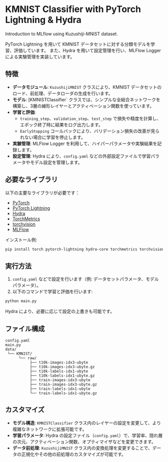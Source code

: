 # KMNIST Classifier with PyTorch Lightning & Hydra
Introduction to MLflow using Kuzushiji-MNIST dataset.

PyTorch Lightning を用いて KMNIST データセットに対する分類モデルを学習、評価しています。
また、Hydra を用いて設定管理を行い、MLFlow Logger による実験管理を実装しています。

## 特徴

- **データモジュール**: `KuzushijiMNIST` クラスにより、KMNIST データセットのロード、前処理、データローダの生成を行います。
- **モデル**: [KMNISTClassifier` クラスでは、シンプルな全結合ネットワークを構築し、3層の線形レイヤーとアクティベーション関数を使っています。
- **学習と評価**:
  - `training_step`、`validation_step`、`test_step` で損失や精度を計算し、エポック終了時に結果をログ出力します。
  - `EarlyStopping` コールバックにより、バリデーション損失の改善が見られない場合に学習を停止します。
- **実験管理**: MLFlow Logger を利用して、ハイパーパラメータや実験結果を記録します。
- **設定管理**: Hydra により、`config.yaml` などの外部設定ファイルで学習パラメータやモデル設定を管理します。

## 必要なライブラリ

以下の主要なライブラリが必要です：

- [PyTorch](https://pytorch.org/)
- [PyTorch Lightning](https://www.pytorchlightning.ai/)
- [Hydra](https://hydra.cc/)
- [TorchMetrics](https://torchmetrics.readthedocs.io/)
- [torchvision](https://pytorch.org/vision/stable/index.html)
- [MLFlow](https://mlflow.org/)

インストール例:

```sh
pip install torch pytorch-lightning hydra-core torchmetrics torchvision mlflow
```

## 実行方法

1. `config.yaml` などで設定を行います（例: データセットパラメータ、モデルパラメータ）。
2. 以下のコマンドで学習と評価を行います:

```sh
python main.py
```

Hydra により、必要に応じて設定の上書きも可能です。

## ファイル構成

```
config.yaml
main.py
data/
 └── KMNIST/
      └── raw/
           ├── t10k-images-idx3-ubyte
           ├── t10k-images-idx3-ubyte.gz
           ├── t10k-labels-idx1-ubyte
           ├── t10k-labels-idx1-ubyte.gz
           ├── train-images-idx3-ubyte
           ├── train-images-idx3-ubyte.gz
           ├── train-labels-idx1-ubyte
           └── train-labels-idx1-ubyte.gz
```

## カスタマイズ

- **モデル構造**: `KMNISTClassifier` クラス内のレイヤーの設定を変更して、より複雑なネットワークに拡張可能です。
- **学習パラメータ**: Hydra の設定ファイル（`config.yaml`）で、学習率、隠れ層の次元、アクティベーション関数、オプティマイザなどを変更できます。
- **データ前処理**: `KuzushijiMNIST` クラス内の変換処理を変更することで、データの正規化やその他の前処理のカスタマイズが可能です。

